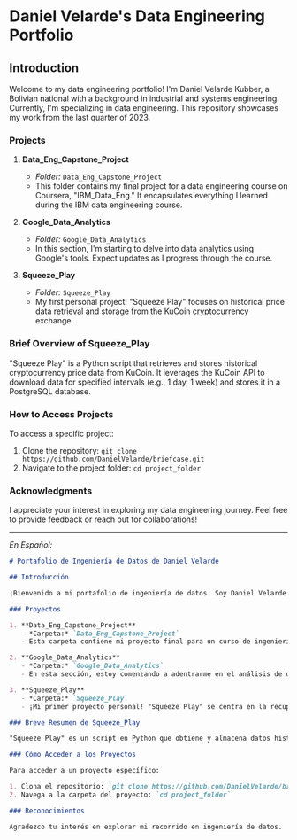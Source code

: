 # Daniel Velarde's Data Engineering Portfolio

## Introduction

Welcome to my data engineering portfolio! I'm Daniel Velarde Kubber, a Bolivian national with a background in industrial and systems engineering. Currently, I'm specializing in data engineering. This repository showcases my work from the last quarter of 2023.

### Projects

1. **Data_Eng_Capstone_Project**
   - *Folder:* `Data_Eng_Capstone_Project`
   - This folder contains my final project for a data engineering course on Coursera, "IBM_Data_Eng." It encapsulates everything I learned during the IBM data engineering course.

2. **Google_Data_Analytics**
   - *Folder:* `Google_Data_Analytics`
   - In this section, I'm starting to delve into data analytics using Google's tools. Expect updates as I progress through the course.

3. **Squeeze_Play**
   - *Folder:* `Squeeze_Play`
   - My first personal project! "Squeeze Play" focuses on historical price data retrieval and storage from the KuCoin cryptocurrency exchange.

### Brief Overview of Squeeze_Play

"Squeeze Play" is a Python script that retrieves and stores historical cryptocurrency price data from KuCoin. It leverages the KuCoin API to download data for specified intervals (e.g., 1 day, 1 week) and stores it in a PostgreSQL database.

### How to Access Projects

To access a specific project:

1. Clone the repository: `git clone https://github.com/DanielVelarde/briefcase.git`
2. Navigate to the project folder: `cd project_folder`

### Acknowledgments

I appreciate your interest in exploring my data engineering journey. Feel free to provide feedback or reach out for collaborations!

---

*En Español:*
```markdown
# Portafolio de Ingeniería de Datos de Daniel Velarde

## Introducción

¡Bienvenido a mi portafolio de ingeniería de datos! Soy Daniel Velarde Kubber, un boliviano con formación en ingeniería industrial y de sistemas. Actualmente, me estoy especializando en ingeniería de datos. Este repositorio muestra mi trabajo del último trimestre de 2023.

### Proyectos

1. **Data_Eng_Capstone_Project**
   - *Carpeta:* `Data_Eng_Capstone_Project`
   - Esta carpeta contiene mi proyecto final para un curso de ingeniería de datos en Coursera, "IBM_Data_Eng". Incluye todo lo que aprendí durante el curso de ingeniería de datos de IBM.

2. **Google_Data_Analytics**
   - *Carpeta:* `Google_Data_Analytics`
   - En esta sección, estoy comenzando a adentrarme en el análisis de datos utilizando las herramientas de Google. Espera actualizaciones a medida que avance en el curso.

3. **Squeeze_Play**
   - *Carpeta:* `Squeeze_Play`
   - ¡Mi primer proyecto personal! "Squeeze Play" se centra en la recuperación y almacenamiento de datos históricos de precios del intercambio de criptomonedas KuCoin.

### Breve Resumen de Squeeze_Play

"Squeeze Play" es un script en Python que obtiene y almacena datos históricos de precios de criptomonedas de KuCoin. Utiliza la API de KuCoin para descargar datos para intervalos especificados (por ejemplo, 1 día, 1 semana) y los almacena en una base de datos PostgreSQL.

### Cómo Acceder a los Proyectos

Para acceder a un proyecto específico:

1. Clona el repositorio: `git clone https://github.com/DanielVelarde/briefcase.git`
2. Navega a la carpeta del proyecto: `cd project_folder`

### Reconocimientos

Agradezco tu interés en explorar mi recorrido en ingeniería de datos. ¡No dudes en proporcionar comentarios o ponerte en contacto para colaboraciones!

